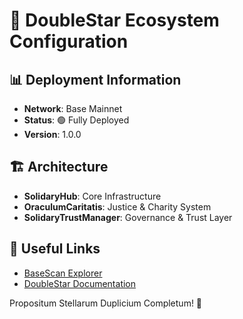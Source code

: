 # 🎯 DoubleStar Ecosystem Configuration

## 📊 Deployment Information
- **Network**: Base Mainnet
- **Status**: 🟢 Fully Deployed
- **Version**: 1.0.0

## 🏗️ Architecture
- **SolidaryHub**: Core Infrastructure
- **OraculumCaritatis**: Justice & Charity System  
- **SolidaryTrustManager**: Governance & Trust Layer

## 🔗 Useful Links
- [BaseScan Explorer](https://basescan.org)
- [DoubleStar Documentation](https://github.com/your-repo/docs)

Propositum Stellarum Duplicium Completum! 🚀
